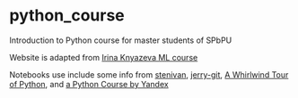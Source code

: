 # python_course
Introduction to Python course for master students of SPbPU

Website is adapted from [Irina Knyazeva ML course](https://github.com/iknyazeva/ML2020)

Notebooks use include some info from [stenivan](https://github.com/stenivan/python-zero-to-hero), [jerry-git](https://github.com/jerry-git/learn-python3), [A Whirlwind Tour of Python](https://jakevdp.github.io/WhirlwindTourOfPython/), and [a Python Course by Yandex](https://m.habr.com/ru/company/yandex/blog/498856/)

